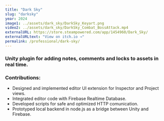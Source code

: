 ```yaml
---
title: "Dark Sky"
slug: "darksky"
year: 2024
image1: ../assets/dark_sky/DarkSky_Keyart.png
video2: ../assets/dark_sky/DarkSky_Combat_BossAttack.mp4
externalURL: https://store.steampowered.com/app/1454960/Dark_Sky/
externalURLtext: "View on itch.io →"
permalink: /professional/dark-sky/
---
```


### Unity plugin for adding notes, comments and locks to assets in real time.

### Contributions:
* Designed and implemented editor UI extension for Inspector and Project views.
* Integrated editor code with Firebase Realtime Database.
* Developed scripts for safe and optimized HTTP comunication.
* Prototyped local backend in node.js as a bridge between Unity and Firebase.